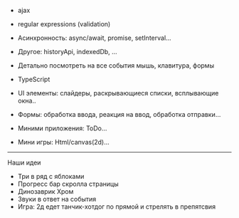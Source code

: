 - ajax
- regular expressions (validation)
- Асинхронность: async/await, promise, setInterval...
- Другое: historyApi, indexedDb, ...

- Детально посмотреть на все события мышь, клавитура, формы 

- TypeScript

- UI элементы: слайдеры, раскрывающиеся списки, всплывающие окна.. 
- Формы: обработка ввода, реакция на ввод, обработка отправки... 
- Миними приложения: ToDo...
- Мини игры: Html/canvas(2d)...


---------
Наши идеи
- Три в ряд с яблоками
- Прогресс бар скролла страницы
- Динозаврик Хром
- Звуки в ответ на события
- Игра: 2д едет танчик-хотдог по прямой и стрелять в препятсвия 